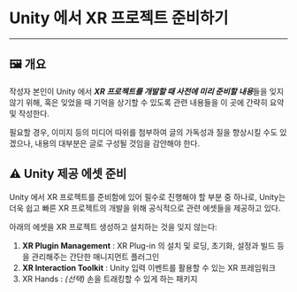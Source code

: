 # Unity 에서 XR 프로젝트 준비하기
---------------
## 🖼️ 개요
작성자 본인이 Unity 에서 ***XR 프로젝트를 개발할 때 사전에 미리 준비할 내용***들을 잊지 않기 위해, 혹은 잊었을 때 기억을 상기할 수 있도록 관련 내용들을 이 곳에 간략히 요약 및 작성한다.  

필요할 경우, 이미지 등의 미디어 따위를 첨부하여 글의 가독성과 질을 향상시킬 수도 있겠으나, 내용의 대부분은 글로 구성될 것임을 감안해야 한다.

## ⚠️ Unity 제공 에셋 준비
Unity 에서 XR 프로젝트를 준비함에 있어 필수로 진행해야 할 부분 중 하나로, Unity는 더욱 쉽고 빠른 XR 프로젝트의 개발을 위해 공식적으로 관련 에셋들을 제공하고 있다.  

아래의 에셋을 XR 프로젝트 생성하고 설치하는 것을 잊지 않는다:
1. **XR Plugin Management** : XR Plug-in 의 설치 및 로딩, 초기화, 설정과 빌드 등을 관리해주는 간단한 매니지먼트 플러그인
2. **XR Interaction Toolkit** : Unity 입력 이벤트를 활용할 수 있는 XR 프레임워크
3. XR Hands : *(선택)* 손을 트래킹할 수 있게 하는 패키지

